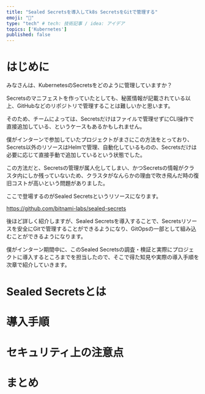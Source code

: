 ```yaml
---
title: "Sealed Secretsを導入してk8s SecretsをGitで管理する"
emoji: "🔐"
type: "tech" # tech: 技術記事 / idea: アイデア
topics: ['Kubernetes']
published: false
---
```


# はじめに
みなさんは、KubernetesのSecretsをどのように管理していますか？

Secretsのマニフェストを作っていたとしても、秘匿情報が記載されている以上、GitHubなどのリポジトリで管理することは難しいかと思います。

そのため、チームによっては、Secretsだけはファイルで管理せずにCLI操作で直接追加している、というケースもあるかもしれません。

僕がインターンで参加していたプロジェクトがまさにこの方法をとっており、Secrets以外のリソースはHelmで管理、自動化しているものの、Secretsだけは必要に応じて直接手動で追加しているという状態でした。

この方法だと、Secretsの管理が属人化してしまい、かつSecretsの情報がクラスタ内にしか残っていないため、クラスタがなんらかの理由で吹き飛んだ時の復旧コストが高いという問題がありました。

ここで登場するのがSealed Secretsというリソースになります。

https://github.com/bitnami-labs/sealed-secrets

後ほど詳しく紹介しますが、Sealed Secretsを導入することで、Secretsリソースを安全にGitで管理することができるようになり、GitOpsの一部として組み込むことができるようになります。

僕がインターン期間中に、このSealed Secretsの調査・検証と実際にプロジェクトに導入するところまでを担当したので、そこで得た知見や実際の導入手順を次章で紹介していきます。

# Sealed Secretsとは

# 導入手順

# セキュリティ上の注意点

# まとめ
